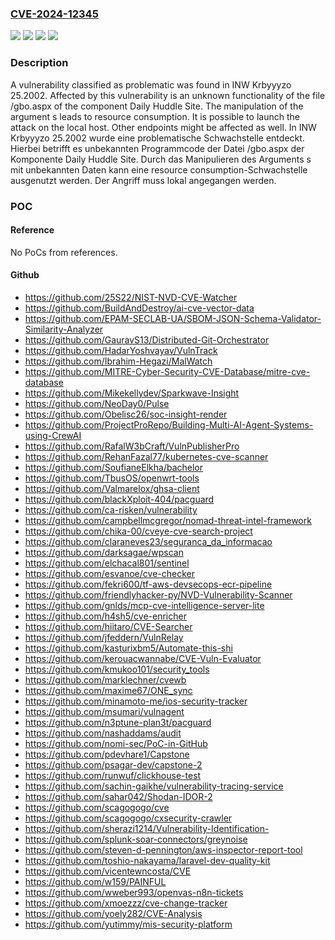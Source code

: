 ### [CVE-2024-12345](https://cve.mitre.org/cgi-bin/cvename.cgi?name=CVE-2024-12345)
![](https://img.shields.io/static/v1?label=Product&message=Krbyyyzo&color=blue)
![](https://img.shields.io/static/v1?label=Version&message=25.2002%20&color=brightgreen)
![](https://img.shields.io/static/v1?label=Vulnerability&message=Denial%20of%20Service&color=brightgreen)
![](https://img.shields.io/static/v1?label=Vulnerability&message=Resource%20Consumption&color=brightgreen)

### Description

A vulnerability classified as problematic was found in INW Krbyyyzo 25.2002. Affected by this vulnerability is an unknown functionality of the file /gbo.aspx of the component Daily Huddle Site. The manipulation of the argument s leads to resource consumption. It is possible to launch the attack on the local host. Other endpoints might be affected as well.
In INW Krbyyyzo 25.2002 wurde eine problematische Schwachstelle entdeckt. Hierbei betrifft es unbekannten Programmcode der Datei /gbo.aspx der Komponente Daily Huddle Site. Durch das Manipulieren des Arguments s mit unbekannten Daten kann eine resource consumption-Schwachstelle ausgenutzt werden. Der Angriff muss lokal angegangen werden.

### POC

#### Reference
No PoCs from references.

#### Github
- https://github.com/25S22/NIST-NVD-CVE-Watcher
- https://github.com/BuildAndDestroy/ai-cve-vector-data
- https://github.com/EPAM-SECLAB-UA/SBOM-JSON-Schema-Validator-Similarity-Analyzer
- https://github.com/GauravS13/Distributed-Git-Orchestrator
- https://github.com/HadarYoshvayav/VulnTrack
- https://github.com/Ibrahim-Hegazi/MalWatch
- https://github.com/MITRE-Cyber-Security-CVE-Database/mitre-cve-database
- https://github.com/Mikekellydev/Sparkwave-Insight
- https://github.com/NeoDay0/Pulse
- https://github.com/Obelisc26/soc-insight-render
- https://github.com/ProjectProRepo/Building-Multi-AI-Agent-Systems-using-CrewAI
- https://github.com/RafalW3bCraft/VulnPublisherPro
- https://github.com/RehanFazal77/kubernetes-cve-scanner
- https://github.com/SoufianeElkha/bachelor
- https://github.com/TbusOS/openwrt-tools
- https://github.com/Valmarelox/ghsa-client
- https://github.com/blackXploit-404/pacguard
- https://github.com/ca-risken/vulnerability
- https://github.com/campbellmcgregor/nomad-threat-intel-framework
- https://github.com/chika-00/cveye-cve-search-project
- https://github.com/claraneves23/seguranca_da_informacao
- https://github.com/darksagae/wpscan
- https://github.com/elchacal801/sentinel
- https://github.com/esvanoe/cve-checker
- https://github.com/fekri600/tf-aws-devsecops-ecr-pipeline
- https://github.com/friendlyhacker-py/NVD-Vulnerability-Scanner
- https://github.com/gnlds/mcp-cve-intelligence-server-lite
- https://github.com/h4sh5/cve-enricher
- https://github.com/hiitaro/CVE-Searcher
- https://github.com/jfeddern/VulnRelay
- https://github.com/kasturixbm5/Automate-this-shi
- https://github.com/kerouacwannabe/CVE-Vuln-Evaluator
- https://github.com/kmukoo101/security_tools
- https://github.com/marklechner/cvewb
- https://github.com/maxime67/ONE_sync
- https://github.com/minamoto-me/ios-security-tracker
- https://github.com/msumari/vulnagent
- https://github.com/n3ptune-plan3t/pacguard
- https://github.com/nashaddams/audit
- https://github.com/nomi-sec/PoC-in-GitHub
- https://github.com/pdevhare1/Capstone
- https://github.com/psagar-dev/capstone-2
- https://github.com/runwuf/clickhouse-test
- https://github.com/sachin-gaikhe/vulnerability-tracing-service
- https://github.com/sahar042/Shodan-IDOR-2
- https://github.com/scagogogo/cve
- https://github.com/scagogogo/cxsecurity-crawler
- https://github.com/sherazi1214/Vulnerability-Identification-
- https://github.com/splunk-soar-connectors/greynoise
- https://github.com/steven-d-pennington/aws-inspector-report-tool
- https://github.com/toshio-nakayama/laravel-dev-quality-kit
- https://github.com/vicentewncosta/CVE
- https://github.com/w159/PAINFUL
- https://github.com/wweber993/openvas-n8n-tickets
- https://github.com/xmoezzz/cve-change-tracker
- https://github.com/yoely282/CVE-Analysis
- https://github.com/yutimmy/mis-security-platform

